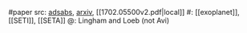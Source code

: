 #paper 
src: [adsabs](https://ui.adsabs.harvard.edu/abs/2017MNRAS.470L..82L/abstract), [arxiv](https://arxiv.org/abs/1702.05500), [[1702.05500v2.pdf|local]] 
#: [[exoplanet]], [[SETI]], [[SETA]] 
@: Lingham and Loeb (not Avi) 

